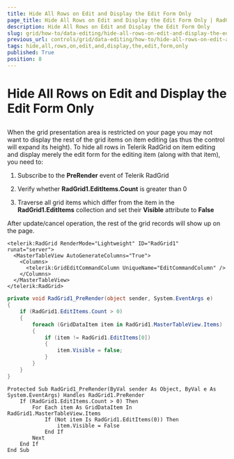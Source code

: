 ```yaml
---
title: Hide All Rows on Edit and Display the Edit Form Only
page_title: Hide All Rows on Edit and Display the Edit Form Only | RadGrid for ASP.NET AJAX Documentation
description: Hide All Rows on Edit and Display the Edit Form Only
slug: grid/how-to/data-editing/hide-all-rows-on-edit-and-display-the-edit-form-only
previous_url: controls/grid/data-editing/how-to/hide-all-rows-on-edit-and-display-the-edit-form-only
tags: hide,all,rows,on,edit,and,display,the,edit,form,only
published: True
position: 8
---
```


# Hide All Rows on Edit and Display the Edit Form Only



##

When the grid presentation area is restricted on your page you may not want to display the rest of the grid items on item editing (as thus the control will expand its height). To hide all rows in Telerik RadGrid on item editing and display merely the edit form for the editing item (along with that item), you need to:

1. Subscribe to the **PreRender** event of Telerik RadGrid

1. Verify whether **RadGrid1.EditItems.Count** is greater than 0

1. Traverse all grid items which differ from the item in the **RadGrid1.EditItems** collection and set their **Visible** attribute to **False**

After update/cancel operation, the rest of the grid records will show up on the page.



````ASP.NET
<telerik:RadGrid RenderMode="Lightweight" ID="RadGrid1" runat="server">
  <MasterTableView AutoGenerateColumns="True">
    <Columns>
      <telerik:GridEditCommandColumn UniqueName="EditCommandColumn" />
    </Columns>
  </MasterTableView>
</telerik:RadGrid>
````
````C#
private void RadGrid1_PreRender(object sender, System.EventArgs e)
{
    if (RadGrid1.EditItems.Count > 0)
    {
        foreach (GridDataItem item in RadGrid1.MasterTableView.Items)
        {
            if (item != RadGrid1.EditItems[0])
            {
                item.Visible = false;
            }
        }
    }
}
````
````VB
Protected Sub RadGrid1_PreRender(ByVal sender As Object, ByVal e As System.EventArgs) Handles RadGrid1.PreRender
    If (RadGrid1.EditItems.Count > 0) Then
        For Each item As GridDataItem In RadGrid1.MasterTableView.Items
            If (Not item Is RadGrid1.EditItems(0)) Then
                item.Visible = False
            End If
        Next
    End If
End Sub
````


